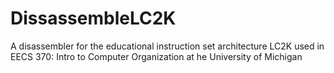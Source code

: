 # DissassembleLC2K
A disassembler for the educational instruction set architecture LC2K used in EECS 370: Intro to Computer Organization at he University of Michigan
